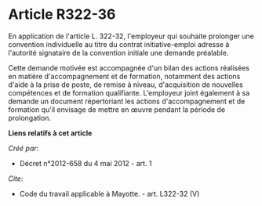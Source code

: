 # Article R322-36

En application de l'article L. 322-32, l'employeur qui souhaite prolonger une convention individuelle au titre du contrat
initiative-emploi adresse à l'autorité signataire de la convention initiale une demande préalable. 

Cette demande motivée est accompagnée d'un bilan des actions réalisées en matière d'accompagnement et de formation, notamment
des actions d'aide à la prise de poste, de remise à niveau, d'acquisition de nouvelles compétences et de formation
qualifiante. L'employeur joint également à sa demande un document répertoriant les actions d'accompagnement et de formation
qu'il envisage de mettre en œuvre pendant la période de prolongation.

**Liens relatifs à cet article**

_Créé par_:

  - Décret n°2012-658 du 4 mai 2012 - art. 1

_Cite_:

  - Code du travail applicable à Mayotte. - art. L322-32 (V)
